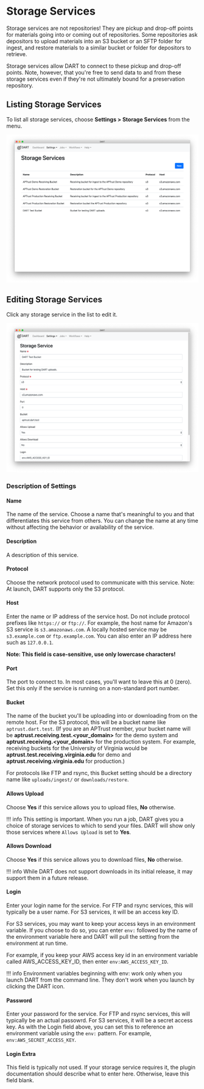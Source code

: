 # Storage Services

Storage services are not repositories! They are pickup and drop-off points for materials going into or coming out of repositories. Some repositories ask depositors to upload materials into an S3 bucket or an SFTP folder for ingest, and restore materials to a similar bucket or folder for depositors to retrieve.

Storage services allow DART to connect to these pickup and drop-off points. Note, however, that you're free to send data to and from these storage services even if they're not ultimately bound for a preservation repository.

## Listing Storage Services

To list all storage services, choose __Settings &gt; Storage Services__ from the menu.

![List of Storage Services](../../img/settings/storage_services/list.png)

## Editing Storage Services

Click any storage service in the list to edit it.

![Editing Storage Services](../../img/settings/storage_services/edit.png)

### Description of Settings

#### Name
The name of the service. Choose a name that's meaningful to you and that differentiates this service from others. You can change the name at any time without affecting the behavior or availability of the service.

#### Description
A description of this service.

#### Protocol
Choose the network protocol used to communicate with this service. Note: At launch, DART supports only the S3 protocol.

#### Host
Enter the name or IP address of the service host. Do not include protocol prefixes like `https://` or `ftp://`. For example, the host name for Amazon's S3 service is `s3.amazonaws.com`. A locally hosted service may be `s3.example.com` or `ftp.example.com`. You can also enter an IP address here such as `127.0.0.1`.

**Note: This field is case-sensitive, use only lowercase characters!**

#### Port
The port to connect to. In most cases, you'll want to leave this at 0 (zero). Set this only if the service is running on a non-standard port number.

#### Bucket
The name of the bucket you'll be uploading into or downloading from on the remote host. For the S3 protocol, this will be a bucket name like `aptrust.dart.test`. (If you are an APTrust member, your bucket name will be **aptrust.receiving.test.<your_domain>** for the demo system and **aptrust.receiving.<your_domain>** for the production system. For example, receiving buckets for the University of Virginia would be **aptrust.test.receiving.virginia.edu** for demo and **aptrust.receiving.virginia.edu** for production.)

For protocols like FTP and rsync, this Bucket setting should be a directory name like `uploads/ingest/` or `downloads/restore`.

#### Allows Upload
Choose __Yes__ if this service allows you to upload files, __No__ otherwise.

!!! info
    This setting is important. When you run a job, DART gives you a choice of
    storage services to which to send your files. DART will show only those
    services where `Allows Upload` is set to __Yes__.

#### Allows Download
Choose __Yes__ if this service allows you to download files, __No__ otherwise.

!!! info
    While DART does not support downloads in its initial release, it may
    support them in a future release.

#### Login
Enter your login name for the service. For FTP and rsync services, this will typically be a user name. For S3 services, it will be an access key ID.

For S3 services, you may want to keep your access keys in an environment variable. If you choose to do so, you can enter `env:` followed by the name of the environment variable here and DART will pull the setting from the environment at run time.

For example, if you keep your AWS access key id in an environment variable called AWS_ACCESS_KEY_ID, then enter `env:AWS_ACCESS_KEY_ID`.

!!! info
    Environment variables beginning with env: work only when you launch DART from the command line.
    They don't work when you launch by clicking the DART icon.

#### Password
Enter your password for the service. For FTP and rsync services, this will typically be an actual passowrd. For S3 services, it will be a secret access key. As with the Login field above, you can set this to reference an environment variable using the `env:` pattern. For example, `env:AWS_SECRET_ACCESS_KEY`.

#### Login Extra
This field is typically not used. If your storage service requires it, the plugin documentation should describe what to enter here. Otherwise, leave this field blank.
